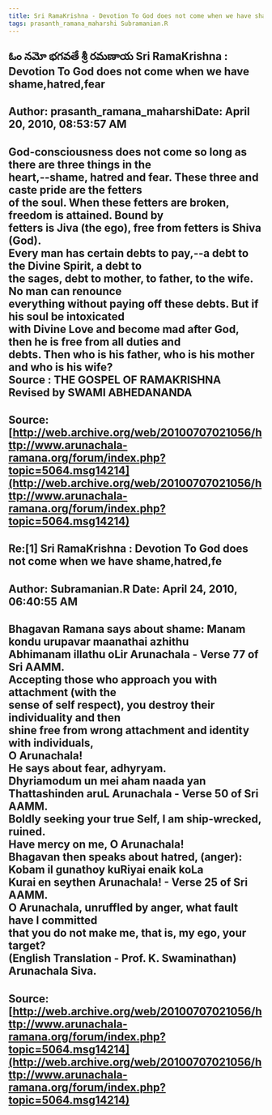 ```yaml
--- 
title: Sri RamaKrishna - Devotion To God does not come when we have shame-hatred-fe   
tags: prasanth_ramana_maharshi Subramanian.R  
---  
```

## ఓం నమో భగవతే శ్రీ రమణాయ Sri RamaKrishna : Devotion To God does not come when we have shame,hatred,fear  
Author: prasanth_ramana_maharshiDate: April 20, 2010, 08:53:57 AM  
---  
**God-consciousness does not come so long as there are three things in the  
heart,--shame, hatred and fear.** These three and caste pride are the fetters  
of the soul. When these fetters are broken, freedom is attained. Bound by  
fetters is Jiva (the ego), free from fetters is Shiva (God).   
Every man has certain debts to pay,--a debt to the Divine Spirit, a debt to  
the sages, debt to mother, to father, to the wife. No man can renounce  
everything without paying off these debts. **But if his soul be intoxicated  
with Divine Love and become mad after God, then he is free from all duties and  
debts. Then who is his father, who is his mother and who is his wife?**   
 **Source** : THE GOSPEL OF RAMAKRISHNA Revised by SWAMI ABHEDANANDA
 ---  
Source:[http://web.archive.org/web/20100707021056/http://www.arunachala-ramana.org/forum/index.php?topic=5064.msg14214](http://web.archive.org/web/20100707021056/http://www.arunachala-ramana.org/forum/index.php?topic=5064.msg14214)   
---  

## Re:[1] Sri RamaKrishna : Devotion To God does not come when we have shame,hatred,fe  
Author: Subramanian.R       Date: April 24, 2010, 06:40:55 AM  
---  
Bhagavan Ramana says about shame: Manam kondu urupavar maanathai azhithu   
Abhimanam illathu oLir Arunachala - Verse 77 of Sri AAMM.   
Accepting those who approach you with attachment (with the   
sense of self respect), you destroy their individuality and then   
shine free from wrong attachment and identity with individuals,   
O Arunachala!   
He says about fear, adhyryam.   
Dhyriamodum un mei aham naada yan   
Thattashinden aruL Arunachala \- Verse 50 of Sri AAMM.   
Boldly seeking your true Self, I am ship-wrecked, ruined.   
Have mercy on me, O Arunachala!   
Bhagavan then speaks about hatred, (anger): Kobam il gunathoy kuRiyai enaik koLa   
Kurai en seythen Arunachala! - Verse 25 of Sri AAMM.   
O Arunachala, unruffled by anger, what fault have I committed   
that you do not make me, that is, my ego, your target?   
(English Translation - Prof. K. Swaminathan)   
Arunachala Siva.
 ---  
Source:[http://web.archive.org/web/20100707021056/http://www.arunachala-ramana.org/forum/index.php?topic=5064.msg14214](http://web.archive.org/web/20100707021056/http://www.arunachala-ramana.org/forum/index.php?topic=5064.msg14214)   
---  

